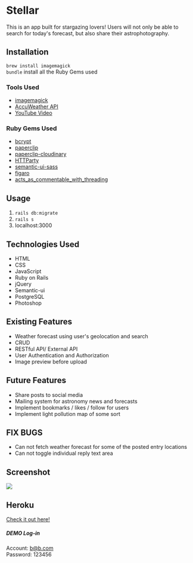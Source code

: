# Stellar
This is an app built for stargazing lovers! Users will not only be able to search for today's forecast, but also share their astrophotography.

## Installation
`brew install imagemagick`</br>
`bundle` install all the Ruby Gems used

### Tools Used
* [imagemagick](https://www.npmjs.com/package/imagemagick)
* [AccuWeather API](http://developer.accuweather.com/)
* [YouTube Video](https://www.youtube.com/watch?v=PrrHve14fAA)

### Ruby Gems Used
* [bcrypt](https://gist.github.com/thebucknerlife/10090014)
* [paperclip](https://github.com/thoughtbot/paperclip)
* [paperclip-cloudinary](https://github.com/GoGoCarl/paperclip-cloudinary)
* [HTTParty](https://github.com/jnunemaker/httparty)
* [semantic-ui-sass](https://github.com/doabit/semantic-ui-sass)
* [figaro](https://github.com/laserlemon/figaro)
* [acts_as_commentable_with_threading](https://github.com/elight/acts_as_commentable_with_threading)

## Usage
1. `rails db:migrate`
2. `rails s`
3. localhost:3000

## Technologies Used
* HTML
* CSS
* JavaScript
* Ruby on Rails
* jQuery
* Semantic-ui
* PostgreSQL
* Photoshop

## Existing Features
* Weather forecast using user's geolocation and search
* CRUD
* RESTful API/ External API
* User Authentication and Authorization
* Image preview before upload

## Future Features
* Share posts to social media
* Mailing system for astronomy news and forecasts
* Implement bookmarks / likes / follow for users
* Implement light pollution map of some sort

## FIX BUGS
* Can not fetch weather forecast for some of the posted entry locations
* Can not toggle individual reply text area

## Screenshot
![](http://g.recordit.co/9DYg4IP2Is.gif)

## Heroku
[Check it out here!](https://s-t-e-l-l-a-r.herokuapp.com/)

##### DEMO Log-in
Account: b@b.com </br>
Password: 123456
